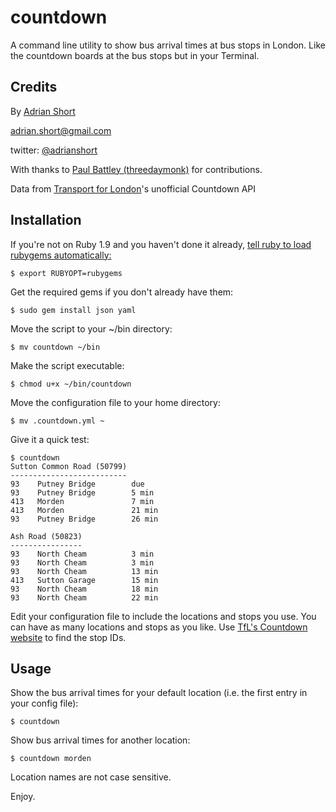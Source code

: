 countdown
=========

A command line utility to show bus arrival times at bus stops in London. Like the countdown boards at the bus stops but in your Terminal.


Credits
-------

By [Adrian Short](http://adrianshort.co.uk/)

[<adrian.short@gmail.com>](mailto:adrian.short@gmail.com)

twitter: [@adrianshort](http://twitter.com/adrianshort)

With thanks to [Paul Battley (threedaymonk)](https://github.com/threedaymonk) for contributions.

Data from [Transport for London](http://www.tfl.gov.uk/)'s unofficial Countdown API


Installation
------------

If you're not on Ruby 1.9 and you haven't done it already, [tell ruby to load rubygems automatically:](http://docs.rubygems.org/read/chapter/3#page70)

    $ export RUBYOPT=rubygems

Get the required gems if you don't already have them:

    $ sudo gem install json yaml

Move the script to your ~/bin directory:

    $ mv countdown ~/bin

Make the script executable:

    $ chmod u+x ~/bin/countdown

Move the configuration file to your home directory:

    $ mv .countdown.yml ~

Give it a quick test:

    $ countdown
    Sutton Common Road (50799)
    --------------------------
    93    Putney Bridge        due
    93    Putney Bridge        5 min
    413   Morden               7 min
    413   Morden               21 min
    93    Putney Bridge        26 min
    
    Ash Road (50823)
    ----------------
    93    North Cheam          3 min
    93    North Cheam          3 min
    93    North Cheam          13 min
    413   Sutton Garage        15 min
    93    North Cheam          18 min
    93    North Cheam          22 min


Edit your configuration file to include the locations and stops you use. You can have as many locations and stops as you like. Use [TfL's Countdown website](http://m.countdown.tfl.gov.uk/) to find the stop IDs.


Usage
-----

Show the bus arrival times for your default location (i.e. the first entry in your config file):

    $ countdown
    
Show bus arrival times for another location:

    $ countdown morden
    
Location names are not case sensitive.

Enjoy.
